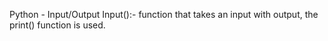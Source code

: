 Python - Input/Output
Input():- function that takes an input
with output, the print() function is used.
